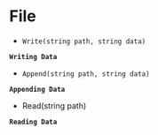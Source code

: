 # File

* `Write(string path, string data)`

**`Writing Data`**

* `Append(string path, string data)`

**`Appending Data`**

* Read\(string path\)

**`Reading Data`**  




